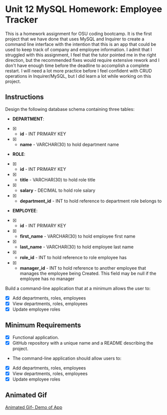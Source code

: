 # Unit 12 MySQL Homework: Employee Tracker

This is a homework assignment for OSU coding bootcamp. It is the first project that we have done that uses MySQL and Inquirer to create a command line interface with the intention that this is an app that could be used to keep track of company and employee information. I admit that I struggled with this assignment, I feel that the tutor pointed me in the right direction, but the recommended fixes would require extensive rework and I don't have enough time before the deadline to accomplish a complete restart. I will need a lot more practice before I feel confident with CRUD operations in Inquirer/MySQL, but I did learn a lot while working on this project.

## Instructions

Design the following database schema containing three tables:

* **DEPARTMENT**:

- [x]  * **id** - INT PRIMARY KEY
- [x]  * **name** - VARCHAR(30) to hold department name

* **ROLE**:

- [x]  * **id** - INT PRIMARY KEY
- [x]  * **title** -  VARCHAR(30) to hold role title
- [x]  * **salary** -  DECIMAL to hold role salary
- [x]  * **department_id** -  INT to hold reference to department role belongs to

* **EMPLOYEE**:

- [x]  * **id** - INT PRIMARY KEY
- [x]  * **first_name** - VARCHAR(30) to hold employee first name
- [x]  * **last_name** - VARCHAR(30) to hold employee last name
- [x]  * **role_id** - INT to hold reference to role employee has
- [x]  * **manager_id** - INT to hold reference to another employee that manages the employee being Created. This field may be null if the employee has no manager
  
Build a command-line application that at a minimum allows the user to:

- [x] Add departments, roles, employees
- [x] View departments, roles, employees
- [x] Update employee roles

## Minimum Requirements
- [x] Functional application.
- [x] GitHub repository with a unique name and a README describing the project.

* The command-line application should allow users to:

- [x] Add departments, roles, employees
- [x] View departments, roles, employees
- [x] Update employee roles

## Animated Gif
[Animated Gif- Demo of App](https://github.com/mdurst365/employee_tracker/blob/main/employee_tracker.gif)

